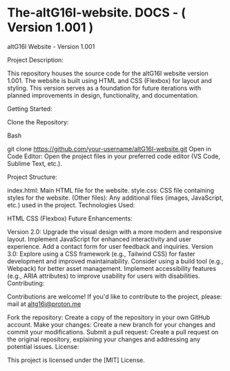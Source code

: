 # The-altG16I-website. DOCS - ( Version 1.001 )
altG16I Website - Version 1.001

Project Description:

This repository houses the source code for the altG16I website version 1.001. The website is built using HTML and CSS (Flexbox) for layout and styling. This version serves as a foundation for future iterations with planned improvements in design, functionality, and documentation.

Getting Started:

Clone the Repository:

Bash

git clone https://github.com/your-username/altG16I-website.git 
Open in Code Editor: Open the project files in your preferred code editor (VS Code, Sublime Text, etc.).

Project Structure:

index.html: Main HTML file for the website.
style.css: CSS file containing styles for the website.
(Other files): Any additional files (images, JavaScript, etc.) used in the project.
Technologies Used:

HTML
CSS (Flexbox)
Future Enhancements:

Version 2.0:
Upgrade the visual design with a more modern and responsive layout.
Implement JavaScript for enhanced interactivity and user experience.
Add a contact form for user feedback and inquiries.
Version 3.0:
Explore using a CSS framework (e.g., Tailwind CSS) for faster development and improved maintainability.
Consider using a build tool (e.g., Webpack) for better asset management.
Implement accessibility features (e.g., ARIA attributes) to improve usability for users with disabilities.
Contributing:

Contributions are welcome! If you'd like to contribute to the project, please: mail at altg16i@proton.me

Fork the repository: Create a copy of the repository in your own GitHub account.
Make your changes: Create a new branch for your changes and commit your modifications.
Submit a pull request: Create a pull request on the original repository, explaining your changes and addressing any potential issues.
License:

This project is licensed under the [MIT] License.
